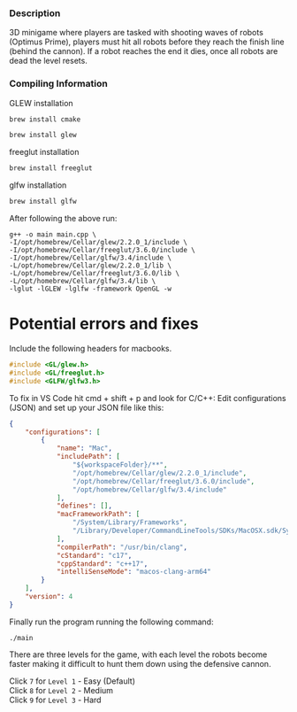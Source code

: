 ### Description

3D minigame where players are tasked with shooting waves of robots (Optimus Prime), players must hit all robots before they reach the finish line (behind the cannon). If a robot reaches the end it dies, once all robots are dead the level resets.

### Compiling Information

GLEW installation

```bash
brew install cmake
```

```bash
brew install glew
```

freeglut installation

```bash
brew install freeglut
```

glfw installation

```bash
brew install glfw
```

After following the above run:

```shell
g++ -o main main.cpp \
-I/opt/homebrew/Cellar/glew/2.2.0_1/include \
-I/opt/homebrew/Cellar/freeglut/3.6.0/include \
-I/opt/homebrew/Cellar/glfw/3.4/include \
-L/opt/homebrew/Cellar/glew/2.2.0_1/lib \
-L/opt/homebrew/Cellar/freeglut/3.6.0/lib \
-L/opt/homebrew/Cellar/glfw/3.4/lib \
-lglut -lGLEW -lglfw -framework OpenGL -w
```

# Potential errors and fixes

Include the following headers for macbooks.

```C++
#include <GL/glew.h>
#include <GL/freeglut.h>
#include <GLFW/glfw3.h>
```

To fix in VS Code hit cmd + shift + p and look for C/C++: Edit configurations (JSON) and set up your JSON file like this:

```json
{
    "configurations": [
        {
            "name": "Mac",
            "includePath": [
                "${workspaceFolder}/**",
                "/opt/homebrew/Cellar/glew/2.2.0_1/include",
                "/opt/homebrew/Cellar/freeglut/3.6.0/include",
                "/opt/homebrew/Cellar/glfw/3.4/include"
            ],
            "defines": [],
            "macFrameworkPath": [
                "/System/Library/Frameworks",
                "/Library/Developer/CommandLineTools/SDKs/MacOSX.sdk/System/Library/Frameworks"
            ],
            "compilerPath": "/usr/bin/clang",
            "cStandard": "c17",
            "cppStandard": "c++17",
            "intelliSenseMode": "macos-clang-arm64"
        }
    ],
    "version": 4
}
```

Finally run the program running the following command:

```
./main
```

There are three levels for the game, with each level the robots become faster making it difficult to hunt them down using the defensive cannon. 

Click `7` for `Level 1` - Easy (Default)  
Click `8` for `Level 2` - Medium  
Click `9` for `Level 3` - Hard
